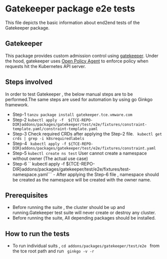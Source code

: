 # Gatekeeper package e2e tests
This file depicts the basic information about end2end tests of the Gatekeeper package.

## Gatekeeper
This package provides custom admission control using
[gatekeeper](https://github.com/open-policy-agent/gatekeeper). Under the hood,
gatekeeper uses [Open Policy Agent](https://www.openpolicyagent.org) to enforce
policy when requests hit the Kubernetes API server.

## Steps involved   
 In order to test Gatekeeper , the below manual steps are to be performed.The same steps are used for automation by using go Ginkgo framework.

 - Step-1 ```tanzu package install gatekeeper.tce.vmware.com ``` 
 - Step-2  ```kubectl apply -f  ${TCE-REPO-DIR}addons/packages/gatekeeper/test/e2e/fixtures/constraint-template.yaml/constraint-template.yaml```
  - Step-3 Check required CRDs after applying the Step-2 file. ```  kubectl get crds | grep -i k8srequiredlabels ```
  - Step-4   ``` kubectl apply -f ${TCE-REPO-DIR}addons/packages/gatekeeper/test/e2e/fixtures/constraint.yaml```
  - Step-5  ``` kubectl create ns test ```  User cannot create a namespace without owner (The actual use case)
  - Step-6  `` kubectl apply -f ${TCE-REPO-DIR}addons/packages/gatekeeper/test/e2e/fixtures/test-namespace.yaml``` 
               - After applying the Step-6 file , namespace should be created as the namespace will be created with the owner name.

## Prerequisites
- Before running the suite , the cluster should be up and running.Gatekeeper test suite will never create or destroy any cluster.
- Before running the suite, All depending packages should be installed.

## How to run the tests
- To run individual suits , ```cd addons/packages/gatekeeper/test/e2e ``` from the tce root path and run ``` ginkgo -v -r```
